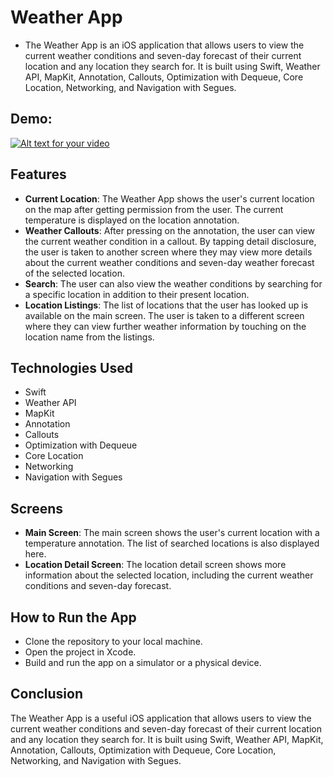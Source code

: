# Weather App

* The Weather App is an iOS application that allows users to view the current weather conditions and seven-day forecast of their current location and any location they search for. It is built using Swift, Weather API, MapKit, Annotation, Callouts, Optimization with Dequeue, Core Location, Networking, and Navigation with Segues.

## Demo:

[![Alt text for your video](https://youtu.be/-RfYlO3GEUk)](https://youtu.be/-RfYlO3GEUk)


## Features
* **Current Location**: The Weather App shows the user's current location on the map after getting permission from the user. The current temperature is displayed on the location annotation.
* **Weather Callouts**: After pressing on the annotation, the user can view the current weather condition in a callout. By tapping detail disclosure, the user is taken to another screen where they may view more details about the current weather conditions and seven-day weather forecast of the selected location.
* **Search**: The user can also view the weather conditions by searching for a specific location in addition to their present location.
* **Location Listings**: The list of locations that the user has looked up is available on the main screen. The user is taken to a different screen where they can view further weather information by touching on the location name from the listings.

## Technologies Used
* Swift
* Weather API
* MapKit
* Annotation
* Callouts
* Optimization with Dequeue
* Core Location
* Networking
* Navigation with Segues

## Screens

* **Main Screen**: The main screen shows the user's current location with a temperature annotation. The list of searched locations is also displayed here.
* **Location Detail Screen**: The location detail screen shows more information about the selected location, including the current weather conditions and seven-day forecast.

## How to Run the App
* Clone the repository to your local machine.
* Open the project in Xcode.
* Build and run the app on a simulator or a physical device.

## Conclusion
The Weather App is a useful iOS application that allows users to view the current weather conditions and seven-day forecast of their current location and any location they search for. It is built using Swift, Weather API, MapKit, Annotation, Callouts, Optimization with Dequeue, Core Location, Networking, and Navigation with Segues.
